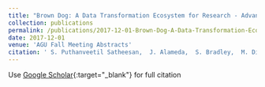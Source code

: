 ```yaml
---
title: "Brown Dog: A Data Transformation Ecosystem for Research - Advancing from Beta to 1.0"
collection: publications
permalink: /publications/2017-12-01-Brown-Dog-A-Data-Transformation-Ecosystem-for-Research-Advancing-from-Beta-to-10
date: 2017-12-01
venue: 'AGU Fall Meeting Abstracts'
citation: ' S. Puthanveetil Satheesan,  J. Alameda,  S. Bradley,  M. Dietze,  G. Jansen,  R. Kooper,  P. Kumar,  J. Lee,  R. Marciano,  L. Marini,  B. S. Minsker,  C. Navarro,  E. Roeder,  A. Schmidt,  M. Slavenas,  W. Sullivan,  B. Zhang,  Y. Zhao,  I. Zharnitsky,  K. McHenry, &quot;Brown Dog: A Data Transformation Ecosystem for Research - Advancing from Beta to 1.0.&quot; AGU Fall Meeting Abstracts, 2017.'
---
```

Use [Google Scholar](https://scholar.google.com/scholar?q=Brown+Dog:+A+Data+Transformation+Ecosystem+for+Research+++Advancing+from+Beta+to+1.0){:target="_blank"} for full citation